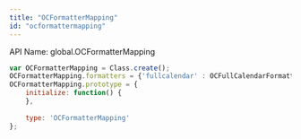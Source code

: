 ```yaml
---
title: "OCFormatterMapping"
id: "ocformattermapping"
---
```


API Name: global.OCFormatterMapping

```js
var OCFormatterMapping = Class.create();
OCFormatterMapping.formatters = {'fullcalendar' : OCFullCalendarFormatter, 'dhtmlx' : OCDHTMLXCalendarFormatter};
OCFormatterMapping.prototype = {
	initialize: function() {
	},
	
	type: 'OCFormatterMapping'
};
```